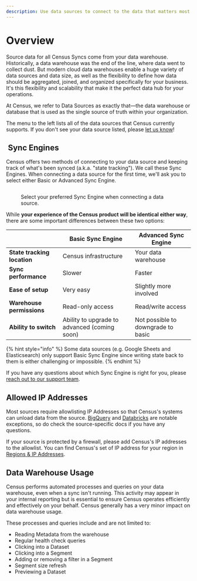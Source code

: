 ```yaml
---
description: Use data sources to connect to the data that matters most for your business.
---
```


# Overview

Source data for all Census Syncs come from your data warehouse. Historically, a data warehouse was the end of the line, where data went to collect dust. But modern cloud data warehouses enable a huge variety of data sources and data size, as well as the flexibility to define how data should be aggregated, joined, and organized specifically for your business. It's this flexibility and scalability that make it the perfect data hub for your operations.

At Census, we refer to Data Sources as exactly that—the data warehouse or database that is used as the single source of truth within your organization.

The menu to the left lists all of the data sources that Census currently supports. If you don't see your data source listed, please [let us know](mailto:support@getcensus.com)!

## ️ Sync Engines

Census offers two methods of connecting to your data source and keeping track of what's been synced (a.k.a. "state tracking"). We call these Sync Engines. When connecting a data source for the first time, we'll ask you to select either Basic or Advanced Sync Engine.

<figure><img src="../.gitbook/assets/sync-engines.png" alt=""><figcaption><p>Select your preferred Sync Engine when connecting a data source.</p></figcaption></figure>

While **your experience of the Census product will be identical either way**, there are some important differences between these two options:

|                             | Basic Sync Engine                            | Advanced Sync Engine               |
| --------------------------- | -------------------------------------------- | ---------------------------------- |
| **State tracking location** | Census infrastructure                        | Your data warehouse                |
| **Sync performance**        | Slower                                       | Faster                             |
| **Ease of setup**           | Very easy                                    | Slightly more involved             |
| **Warehouse permissions**   | Read-only access                             | Read/write access                  |
| **Ability to switch**       | Ability to upgrade to advanced (coming soon) | Not possible to downgrade to basic |

{% hint style="info" %}
Some data sources (e.g. Google Sheets and Elasticsearch) only support Basic Sync Engine since writing state back to them is either challenging or impossible.
{% endhint %}

If you have any questions about which Sync Engine is right for you, please [reach out to our support team](mailto:support@getcensus.com).

## Allowed IP Addresses

Most sources require allowlisting IP Addresses so that Census's systems can unload data from the source. [BigQuery](available-sources/google-bigquery.md) and [Databricks](available-sources/databricks.md) are notable exceptions, so do check the source-specific docs if you have any questions.

If your source is protected by a firewall, please add Census's IP addresses to the allowlist. You can find Census's set of IP address for your region in [Regions & IP Addresses](../misc/security-and-privacy/regions-and-ip-addresses.md#ip-addresses).

## Data Warehouse Usage

Census performs automated processes and queries on your data warehouse, even when a sync isn't running. This activity may appear in your internal reporting but is essential to ensure Census operates efficiently and effectively on your behalf. Census generally has a very minor impact on data warehouse usage.

These processes and queries include and are not limited to:

* Reading Metadata from the warehouse
* Regular health check queries
* Clicking into a Dataset
* Clicking into a Segment
* Adding or removing a filter in a Segment
* Segment size refresh
* Previewing a Dataset
